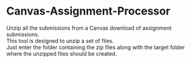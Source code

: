 # Canvas-Assignment-Processor
Unzip all the submissions from a Canvas download of assignment submissions. </br>
This tool is designed to unzip a set of files. </br>
Just enter the folder containing the zip files along with the target folder where the unzipped files should be created.</br>
